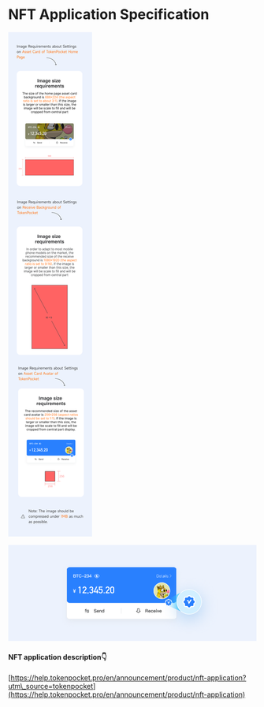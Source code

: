 # NFT Application Specification

![](../.gitbook/assets/英文.png)

![](../.gitbook/assets/认证.png)

#### **NFT application description👇**

[https://help.tokenpocket.pro/en/announcement/product/nft-application?utm\_source=tokenpocket](https://help.tokenpocket.pro/en/announcement/product/nft-application)
